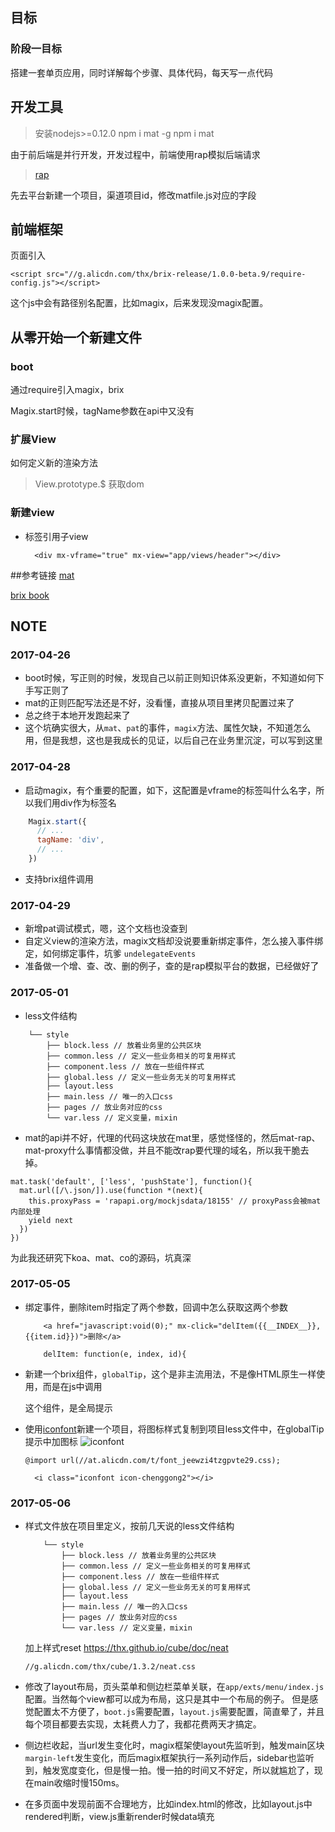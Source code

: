 ## 目标
### 阶段一目标
搭建一套单页应用，同时详解每个步骤、具体代码，每天写一点代码

## 开发工具
>安装nodejs>=0.12.0
>npm i mat -g
>npm i
>mat

由于前后端是并行开发，开发过程中，前端使用rap模拟后端请求

>[rap](http://rapapi.org/org/index.do)

先去平台新建一个项目，渠道项目id，修改matfile.js对应的字段

## 前端框架
页面引入

    <script src="//g.alicdn.com/thx/brix-release/1.0.0-beta.9/require-config.js"></script>

这个js中会有路径别名配置，比如magix，后来发现没magix配置。

## 从零开始一个新建文件
### boot
通过require引入magix，brix

Magix.start时候，tagName参数在api中又没有
### 扩展View

如何定义新的渲染方法
>View.prototype.$ 获取dom

### 新建view
* 标签引用子view

        <div mx-vframe="true" mx-view="app/views/header"></div>

    
##参考链接
[mat](http://matjs.com/)

[brix book](http://thx.github.io/brix-book/)

## NOTE
### 2017-04-26
* boot时候，写正则的时候，发现自己以前正则知识体系没更新，不知道如何下手写正则了
* mat的正则匹配写法还是不好，没看懂，直接从项目里拷贝配置过来了
* 总之终于本地开发跑起来了
* 这个坑确实很大，从`mat`、`pat`的事件，`magix`方法、属性欠缺，不知道怎么用，但是我想，这也是我成长的见证，以后自己在业务里沉淀，可以写到这里

### 2017-04-28
* 启动magix，有个重要的配置，如下，这配置是vframe的标签叫什么名字，所以我们用div作为标签名
```js
    Magix.start({
      // ...
      tagName: 'div',
      // ...
    })
```

* 支持brix组件调用

### 2017-04-29
* 新增pat调试模式，嗯，这个文档也没查到
* 自定义view的渲染方法，magix文档却没说要重新绑定事件，怎么接入事件绑定，如何绑定事件，坑爹
```undelegateEvents```
* 准备做一个增、查、改、删的例子，查的是rap模拟平台的数据，已经做好了

### 2017-05-01
* less文件结构
```
	└── style
	    ├── block.less // 放着业务里的公共区块
	    ├── common.less // 定义一些业务相关的可复用样式
	    ├── component.less // 放在一些组件样式
	    ├── global.less // 定义一些业务无关的可复用样式
	    ├── layout.less 
	    ├── main.less // 唯一的入口css
	    ├── pages // 放业务对应的css
	    └── var.less // 定义变量，mixin
```
* mat的api并不好，代理的代码这块放在mat里，感觉怪怪的，然后mat-rap、mat-proxy什么事情都没做，并且不能改rap要代理的域名，所以我干脆去掉。
```
mat.task('default', ['less', 'pushState'], function(){
  mat.url([/\.json/]).use(function *(next){
    this.proxyPass = 'rapapi.org/mockjsdata/18155' // proxyPass会被mat内部处理
    yield next
  })
})
```
为此我还研究下koa、mat、co的源码，坑真深

### 2017-05-05
* 绑定事件，删除item时指定了两个参数，回调中怎么获取这两个参数
    ```
        <a href="javascript:void(0);" mx-click="delItem({{__INDEX__}}, {{item.id}})">删除</a>
    ```

    ```
        delItem: function(e, index, id){
    ```
* 新建一个brix组件，```globalTip```，这个是非主流用法，不是像HTML原生一样使用，而是在js中调用

    这个组件，是全局提示

* 使用[iconfont](http://iconfont.cn/)新建一个项目，将图标样式复制到项目less文件中，在globalTip提示中加图标
    ![iconfont](https://img.alicdn.com/tfs/TB1jvEIQVXXXXbqXFXXXXXXXXXX-655-454.png)
    ```
    @import url(//at.alicdn.com/t/font_jeewzi4tzgpvte29.css);
    ```

    ```
      <i class="iconfont icon-chenggong2"></i>
    ```  

### 2017-05-06
* 样式文件放在项目里定义，按前几天说的less文件结构
    ```
        └── style
            ├── block.less // 放着业务里的公共区块
            ├── common.less // 定义一些业务相关的可复用样式
            ├── component.less // 放在一些组件样式
            ├── global.less // 定义一些业务无关的可复用样式
            ├── layout.less 
            ├── main.less // 唯一的入口css
            ├── pages // 放业务对应的css
            └── var.less // 定义变量，mixin
    ```

    加上样式reset <https://thx.github.io/cube/doc/neat>
    ```
    //g.alicdn.com/thx/cube/1.3.2/neat.css
    ```

* 修改了layout布局，页头菜单和侧边栏菜单关联，在```app/exts/menu/index.js```配置。当然每个view都可以成为布局，这只是其中一个布局的例子。
    但是感觉配置太不方便了，```boot.js```需要配置，```layout.js```需要配置，简直晕了，并且每个项目都要去实现，太耗费人力了，我都花费两天才搞定。

* 侧边栏收起，当url发生变化时，magix框架使layout先监听到，触发main区块```margin-left```发生变化，而后magix框架执行一系列动作后，sidebar也监听到，触发宽度变化，但是慢一拍。慢一拍的时间又不好定，所以就尴尬了，现在main收缩时慢150ms。
* 在多页面中发现前面不合理地方，比如index.html的修改，比如layout.js中rendered判断，view.js重新render时候data填充  
